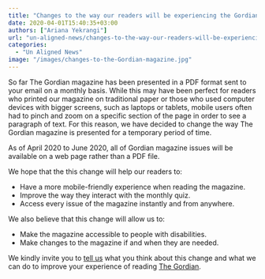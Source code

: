 ```yaml
---
title: "Changes to the way our readers will be experiencing the Gordian magazine"
date: 2020-04-01T15:40:35+03:00
authors: ["Ariana Yekrangi"]
url: "un-aligned-news/changes-to-the-way-our-readers-will-be-experiencing-the-gordian-magazine"
categories: 
  - "Un Aligned News"
image: "/images/changes-to-the-Gordian-magazine.jpg"
---
```


So far The Gordian magazine has been presented in a PDF format sent to your email on a monthly basis. While this may have been perfect for readers who printed our magazine on traditional paper or those who used computer devices with bigger screens, such as laptops or tablets, mobile users often had to pinch and zoom on a specific section of the page in order to see a paragraph of text. For this reason, we have decided to change the way The Gordian magazine is presented for a temporary period of time. 

As of April 2020 to June 2020, all of Gordian magazine issues will be available on a web page rather than a PDF file.

We hope that the this change will help our readers to:

- Have a more mobile-friendly experience when reading the magazine.
- Improve the way they interact with the monthly quiz.
- Access every issue of the magazine instantly and from anywhere.

We also believe that this change will allow us to:

- Make the magazine accessible to people with disabilities.
- Make changes to the magazine if and when they are needed.

We kindly invite you to [tell us](https://un-aligned.org/about/who-are-we/register/) what you think about this change and what we can do to improve your experience of reading [The Gordian](https://un-aligned.org/the-gordian/).
